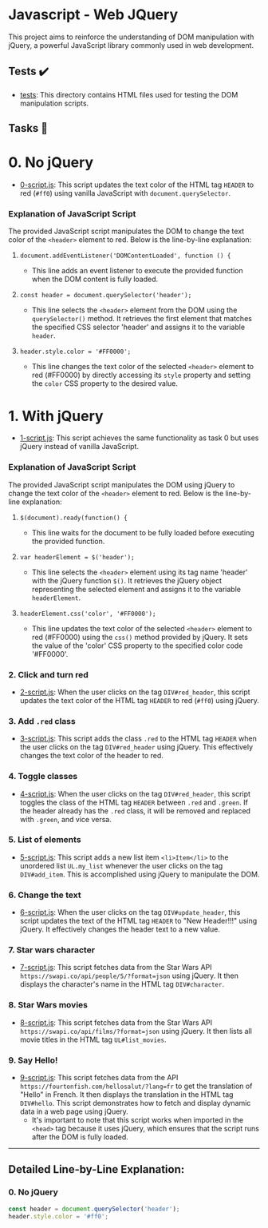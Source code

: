# Javascript - Web JQuery

This project aims to reinforce the understanding of DOM manipulation with jQuery, a powerful JavaScript library commonly used in web development.

## Tests :heavy_check_mark:

* [tests](./tests): This directory contains HTML files used for testing the DOM manipulation scripts.

## Tasks :page_with_curl:

# 0. No jQuery
* [0-script.js](./0-script.js): This script updates the text color of the HTML tag `HEADER` to red (`#ff0`) using vanilla JavaScript with `document.querySelector`.
### Explanation of JavaScript Script

The provided JavaScript script manipulates the DOM to change the text color of the `<header>` element to red. Below is the line-by-line explanation:

1. `document.addEventListener('DOMContentLoaded', function () {`
   * This line adds an event listener to execute the provided function when the DOM content is fully loaded.

2. `const header = document.querySelector('header');`
   * This line selects the `<header>` element from the DOM using the `querySelector()` method. It retrieves the first element that matches the specified CSS selector 'header' and assigns it to the variable `header`.

3. `header.style.color = '#FF0000';`
   * This line changes the text color of the selected `<header>` element to red (#FF0000) by directly accessing its `style` property and setting the `color` CSS property to the desired value.

# 1. With jQuery
* [1-script.js](./1-script.js): This script achieves the same functionality as task 0 but uses jQuery instead of vanilla JavaScript.
### Explanation of JavaScript Script

The provided JavaScript script manipulates the DOM using jQuery to change the text color of the `<header>` element to red. Below is the line-by-line explanation:

1. `$(document).ready(function() {`
   * This line waits for the document to be fully loaded before executing the provided function.

2. `var headerElement = $('header');`
   * This line selects the `<header>` element using its tag name 'header' with the jQuery function `$()`. It retrieves the jQuery object representing the selected element and assigns it to the variable `headerElement`.

3. `headerElement.css('color', '#FF0000');`
   * This line updates the text color of the selected `<header>` element to red (#FF0000) using the `css()` method provided by jQuery. It sets the value of the 'color' CSS property to the specified color code '#FF0000'.


### 2. Click and turn red
* [2-script.js](./2-script.js): When the user clicks on the tag `DIV#red_header`, this script updates the text color of the HTML tag `HEADER` to red (`#ff0`) using jQuery.

### 3. Add `.red` class
* [3-script.js](./3-script.js): This script adds the class `.red` to the HTML tag `HEADER` when the user clicks on the tag `DIV#red_header` using jQuery. This effectively changes the text color of the header to red.

### 4. Toggle classes
* [4-script.js](./4-script.js): When the user clicks on the tag `DIV#red_header`, this script toggles the class of the HTML tag `HEADER` between `.red` and `.green`. If the header already has the `.red` class, it will be removed and replaced with `.green`, and vice versa.

### 5. List of elements
* [5-script.js](./5-script.js): This script adds a new list item `<li>Item</li>` to the unordered list `UL.my_list` whenever the user clicks on the tag `DIV#add_item`. This is accomplished using jQuery to manipulate the DOM.

### 6. Change the text
* [6-script.js](./6-script.js): When the user clicks on the tag `DIV#update_header`, this script updates the text of the HTML tag `HEADER` to "New Header!!!" using jQuery. It effectively changes the header text to a new value.

### 7. Star wars character
* [7-script.js](./7-script.js): This script fetches data from the Star Wars API `https://swapi.co/api/people/5/?format=json` using jQuery. It then displays the character's name in the HTML tag `DIV#character`.

### 8. Star Wars movies
* [8-script.js](./8-script.js): This script fetches data from the Star Wars API `https://swapi.co/api/films/?format=json` using jQuery. It then lists all movie titles in the HTML tag `UL#list_movies`.

### 9. Say Hello!
* [9-script.js](./9-script.js): This script fetches data from the API `https://fourtonfish.com/hellosalut/?lang=fr` to get the translation of "Hello" in French. It then displays the translation in the HTML tag `DIV#hello`. This script demonstrates how to fetch and display dynamic data in a web page using jQuery.
  * It's important to note that this script works when imported in the `<head>` tag because it uses jQuery, which ensures that the script runs after the DOM is fully loaded.

---

## Detailed Line-by-Line Explanation:

### 0. No jQuery

```javascript
const header = document.querySelector('header');
header.style.color = '#ff0';
